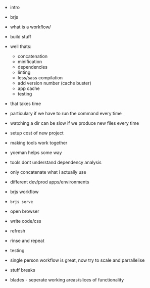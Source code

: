 - intro
- brjs
- what is a workflow/
 - build stuff
 - well thats:
   - concatenation 
   - minification
   - dependencies
   - linting
   - less/sass compilation
   - add version number (cache buster)
   - app cache
   - testing
 - that takes time
  - particulary if we have to run the command every time
  - watching a dir can be slow if we produce new files every time
  
- setup cost of new project
 - making tools work together
 - yoeman helps some way
 
- tools dont understand dependency analysis
 - only concatenate what i actually use

- different dev/prod apps/environments


- brjs workflow
 - `brjs serve`
 - open browser
 - write code/css
 - refresh
 - rinse and repeat
 
- testing

- single person workflow is great, now try to scale and parrallelise
 - stuff breaks
 
- blades - seperate working areas/slices of functionality




